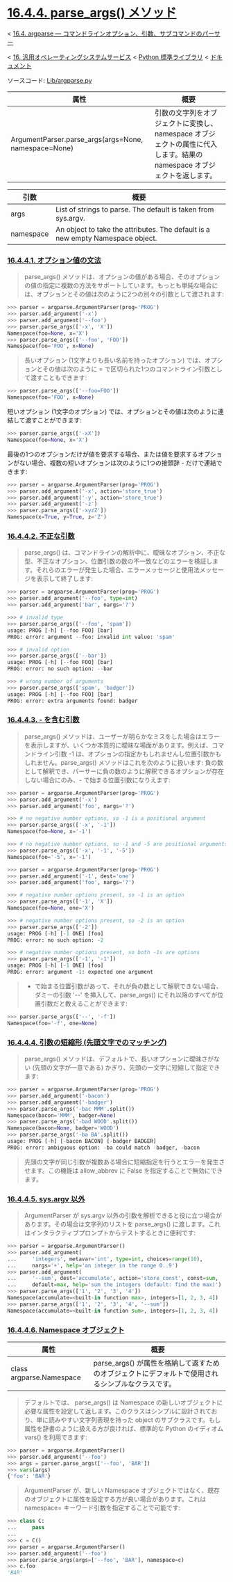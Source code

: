 # [16.4.4. parse_args() メソッド](https://docs.python.jp/3/library/argparse.html#the-parse-args-method)

< [16.4. argparse — コマンドラインオプション、引数、サブコマンドのパーサー](https://docs.python.jp/3/library/argparse.html)

< [16. 汎用オペレーティングシステムサービス](https://docs.python.jp/3/library/allos.html) < [Python 標準ライブラリ](https://docs.python.jp/3/library/index.html#the-python-standard-library) < [ドキュメント](https://docs.python.jp/3/index.html)

ソースコード: [Lib/argparse.py](https://github.com/python/cpython/tree/3.6/Lib/argparse.py)

属性|概要
----|----
ArgumentParser.parse_args(args=None, namespace=None)|引数の文字列をオブジェクトに変換し、namespace オブジェクトの属性に代入します。結果の namespace オブジェクトを返します。

引数|概要
----|----
args|List of strings to parse. The default is taken from sys.argv.
namespace|An object to take the attributes. The default is a new empty Namespace object.

### [16.4.4.1. オプション値の文法](https://docs.python.jp/3/library/argparse.html#option-value-syntax)

> parse_args() メソッドは、オプションの値がある場合、そのオプションの値の指定に複数の方法をサポートしています。もっとも単純な場合には、オプションとその値は次のように2つの別々の引数として渡されます:

```python
>>> parser = argparse.ArgumentParser(prog='PROG')
>>> parser.add_argument('-x')
>>> parser.add_argument('--foo')
>>> parser.parse_args(['-x', 'X'])
Namespace(foo=None, x='X')
>>> parser.parse_args(['--foo', 'FOO'])
Namespace(foo='FOO', x=None)
```

> 長いオプション (1文字よりも長い名前を持ったオプション) では、オプションとその値は次のように = で区切られた1つのコマンドライン引数として渡すこともできます:

```python
>>> parser.parse_args(['--foo=FOO'])
Namespace(foo='FOO', x=None)
```

短いオプション (1文字のオプション) では、オプションとその値は次のように連結して渡すことができます:

```python
>>> parser.parse_args(['-xX'])
Namespace(foo=None, x='X')
```

最後の1つのオプションだけが値を要求する場合、または値を要求するオプションがない場合、複数の短いオプションは次のように1つの接頭辞 - だけで連結できます:

```python
>>> parser = argparse.ArgumentParser(prog='PROG')
>>> parser.add_argument('-x', action='store_true')
>>> parser.add_argument('-y', action='store_true')
>>> parser.add_argument('-z')
>>> parser.parse_args(['-xyzZ'])
Namespace(x=True, y=True, z='Z')
```

### [16.4.4.2. 不正な引数](https://docs.python.jp/3/library/argparse.html#invalid-arguments)

> parse_args() は、コマンドラインの解析中に、曖昧なオプション、不正な型、不正なオプション、位置引数の数の不一致などのエラーを検証します。それらのエラーが発生した場合、エラーメッセージと使用法メッセージを表示して終了します:

```python
>>> parser = argparse.ArgumentParser(prog='PROG')
>>> parser.add_argument('--foo', type=int)
>>> parser.add_argument('bar', nargs='?')

>>> # invalid type
>>> parser.parse_args(['--foo', 'spam'])
usage: PROG [-h] [--foo FOO] [bar]
PROG: error: argument --foo: invalid int value: 'spam'

>>> # invalid option
>>> parser.parse_args(['--bar'])
usage: PROG [-h] [--foo FOO] [bar]
PROG: error: no such option: --bar

>>> # wrong number of arguments
>>> parser.parse_args(['spam', 'badger'])
usage: PROG [-h] [--foo FOO] [bar]
PROG: error: extra arguments found: badger
```

### [16.4.4.3. - を含む引数](https://docs.python.jp/3/library/argparse.html#arguments-containing)

> parse_args() メソッドは、ユーザーが明らかなミスをした場合はエラーを表示しますが、いくつか本質的に曖昧な場面があります。例えば、コマンドライン引数 -1 は、オプションの指定かもしれませんし位置引数かもしれません。parse_args() メソッドはこれを次のように扱います: 負の数として解釈でき、パーサーに負の数のように解釈できるオプションが存在しない場合にのみ、- で始まる位置引数になりえます:

```python
>>> parser = argparse.ArgumentParser(prog='PROG')
>>> parser.add_argument('-x')
>>> parser.add_argument('foo', nargs='?')

>>> # no negative number options, so -1 is a positional argument
>>> parser.parse_args(['-x', '-1'])
Namespace(foo=None, x='-1')

>>> # no negative number options, so -1 and -5 are positional arguments
>>> parser.parse_args(['-x', '-1', '-5'])
Namespace(foo='-5', x='-1')

>>> parser = argparse.ArgumentParser(prog='PROG')
>>> parser.add_argument('-1', dest='one')
>>> parser.add_argument('foo', nargs='?')

>>> # negative number options present, so -1 is an option
>>> parser.parse_args(['-1', 'X'])
Namespace(foo=None, one='X')

>>> # negative number options present, so -2 is an option
>>> parser.parse_args(['-2'])
usage: PROG [-h] [-1 ONE] [foo]
PROG: error: no such option: -2

>>> # negative number options present, so both -1s are options
>>> parser.parse_args(['-1', '-1'])
usage: PROG [-h] [-1 ONE] [foo]
PROG: error: argument -1: expected one argument
```

> - で始まる位置引数があって、それが負の数として解釈できない場合、ダミーの引数 '--' を挿入して、parse_args() にそれ以降のすべてが位置引数だと教えることができます:

```python
>>> parser.parse_args(['--', '-f'])
Namespace(foo='-f', one=None)
```

### [16.4.4.4. 引数の短縮形 (先頭文字でのマッチング)](https://docs.python.jp/3/library/argparse.html#argument-abbreviations-prefix-matching)

> parse_args() メソッドは、デフォルトで、長いオプションに曖昧さがない (先頭の文字が一意である) かぎり、先頭の一文字に短縮して指定できます:

```python
>>> parser = argparse.ArgumentParser(prog='PROG')
>>> parser.add_argument('-bacon')
>>> parser.add_argument('-badger')
>>> parser.parse_args('-bac MMM'.split())
Namespace(bacon='MMM', badger=None)
>>> parser.parse_args('-bad WOOD'.split())
Namespace(bacon=None, badger='WOOD')
>>> parser.parse_args('-ba BA'.split())
usage: PROG [-h] [-bacon BACON] [-badger BADGER]
PROG: error: ambiguous option: -ba could match -badger, -bacon
```

> 先頭の文字が同じ引数が複数ある場合に短縮指定を行うとエラーを発生させます。この機能は allow_abbrev に False を指定することで無効にできます。

### [16.4.4.5. sys.argv 以外](https://docs.python.jp/3/library/argparse.html#beyond-sys-argv)

> ArgumentParser が sys.argv 以外の引数を解析できると役に立つ場合があります。その場合は文字列のリストを parse_args() に渡します。これはインタラクティブプロンプトからテストするときに便利です:

```python
>>> parser = argparse.ArgumentParser()
>>> parser.add_argument(
...     'integers', metavar='int', type=int, choices=range(10),
...     nargs='+', help='an integer in the range 0..9')
>>> parser.add_argument(
...     '--sum', dest='accumulate', action='store_const', const=sum,
...     default=max, help='sum the integers (default: find the max)')
>>> parser.parse_args(['1', '2', '3', '4'])
Namespace(accumulate=<built-in function max>, integers=[1, 2, 3, 4])
>>> parser.parse_args(['1', '2', '3', '4', '--sum'])
Namespace(accumulate=<built-in function sum>, integers=[1, 2, 3, 4])
```

### [16.4.4.6. Namespace オブジェクト](https://docs.python.jp/3/library/argparse.html#the-namespace-object)

属性|概要
----|----
class argparse.Namespace|parse_args() が属性を格納して返すためのオブジェクトにデフォルトで使用されるシンプルなクラスです。

> デフォルトでは、 parse_args() は Namespace の新しいオブジェクトに必要な属性を設定して返します。このクラスはシンプルに設計されており、単に読みやすい文字列表現を持った object のサブクラスです。もし属性を辞書のように扱える方が良ければ、標準的な Python のイディオム vars() を利用できます:

```python
>>> parser = argparse.ArgumentParser()
>>> parser.add_argument('--foo')
>>> args = parser.parse_args(['--foo', 'BAR'])
>>> vars(args)
{'foo': 'BAR'}
```

> ArgumentParser が、新しい Namespace オブジェクトではなく、既存のオブジェクトに属性を設定する方が良い場合があります。これは namespace= キーワード引数を指定することで可能です:

```python
>>> class C:
...     pass
...
>>> c = C()
>>> parser = argparse.ArgumentParser()
>>> parser.add_argument('--foo')
>>> parser.parse_args(args=['--foo', 'BAR'], namespace=c)
>>> c.foo
'BAR'
```

